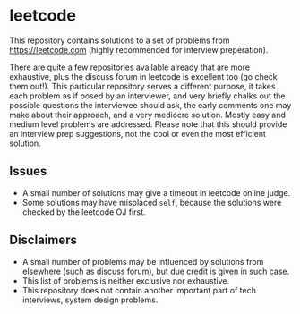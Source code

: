 # leetcode
This repository contains solutions to a set of problems from https://leetcode.com (highly recommended for interview preperation).

There are quite a few repositories available already that are more exhaustive, plus the discuss forum in leetcode is excellent too (go check them out!). This particular repository serves a different purpose, it takes each problem as if posed by an interviewer, and very briefly chalks out the possible questions the interviewee should ask, the early comments one may make about their approach, and a very mediocre solution. Mostly easy and medium level problems are addressed. Please note that this should provide an interview prep suggestions, not the cool or even the most efficient solution.

## Issues
- A small number of solutions may give a timeout in leetcode online judge.
- Some solutions may have misplaced ```self```, because the solutions were checked by the leetcode OJ first.

## Disclaimers
- A small number of problems may be influenced by solutions from elsewhere (such as discuss forum), but due credit is given in such case.
- This list of problems is neither exclusive nor exhaustive.
- This repository does not contain another important part of tech interviews, system design problems.
